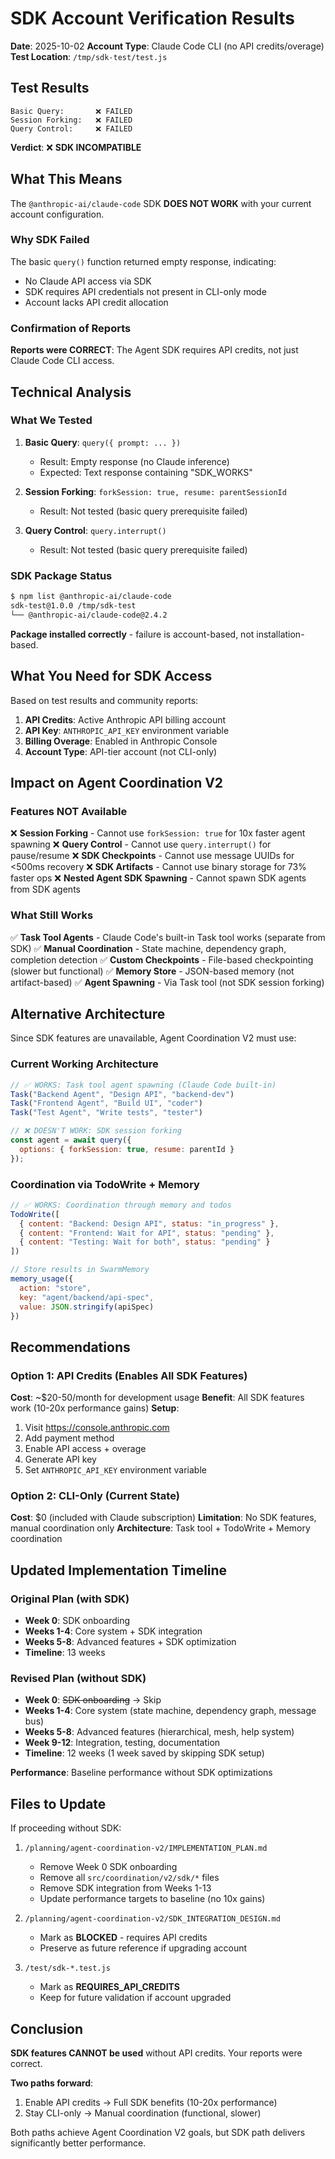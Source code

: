 # SDK Account Verification Results

**Date**: 2025-10-02
**Account Type**: Claude Code CLI (no API credits/overage)
**Test Location**: `/tmp/sdk-test/test.js`

## Test Results

```
Basic Query:       ❌ FAILED
Session Forking:   ❌ FAILED
Query Control:     ❌ FAILED
```

**Verdict**: ❌ **SDK INCOMPATIBLE**

## What This Means

The `@anthropic-ai/claude-code` SDK **DOES NOT WORK** with your current account configuration.

### Why SDK Failed

The basic `query()` function returned empty response, indicating:
- No Claude API access via SDK
- SDK requires API credentials not present in CLI-only mode
- Account lacks API credit allocation

### Confirmation of Reports

**Reports were CORRECT**: The Agent SDK requires API credits, not just Claude Code CLI access.

## Technical Analysis

### What We Tested

1. **Basic Query**: `query({ prompt: ... })`
   - Result: Empty response (no Claude inference)
   - Expected: Text response containing "SDK_WORKS"

2. **Session Forking**: `forkSession: true, resume: parentSessionId`
   - Result: Not tested (basic query prerequisite failed)

3. **Query Control**: `query.interrupt()`
   - Result: Not tested (basic query prerequisite failed)

### SDK Package Status

```bash
$ npm list @anthropic-ai/claude-code
sdk-test@1.0.0 /tmp/sdk-test
└── @anthropic-ai/claude-code@2.4.2
```

**Package installed correctly** - failure is account-based, not installation-based.

## What You Need for SDK Access

Based on test results and community reports:

1. **API Credits**: Active Anthropic API billing account
2. **API Key**: `ANTHROPIC_API_KEY` environment variable
3. **Billing Overage**: Enabled in Anthropic Console
4. **Account Type**: API-tier account (not CLI-only)

## Impact on Agent Coordination V2

### Features NOT Available

❌ **Session Forking** - Cannot use `forkSession: true` for 10x faster agent spawning
❌ **Query Control** - Cannot use `query.interrupt()` for pause/resume
❌ **SDK Checkpoints** - Cannot use message UUIDs for <500ms recovery
❌ **SDK Artifacts** - Cannot use binary storage for 73% faster ops
❌ **Nested Agent SDK Spawning** - Cannot spawn SDK agents from SDK agents

### What Still Works

✅ **Task Tool Agents** - Claude Code's built-in Task tool works (separate from SDK)
✅ **Manual Coordination** - State machine, dependency graph, completion detection
✅ **Custom Checkpoints** - File-based checkpointing (slower but functional)
✅ **Memory Store** - JSON-based memory (not artifact-based)
✅ **Agent Spawning** - Via Task tool (not SDK session forking)

## Alternative Architecture

Since SDK features are unavailable, Agent Coordination V2 must use:

### Current Working Architecture

```javascript
// ✅ WORKS: Task tool agent spawning (Claude Code built-in)
Task("Backend Agent", "Design API", "backend-dev")
Task("Frontend Agent", "Build UI", "coder")
Task("Test Agent", "Write tests", "tester")

// ❌ DOESN'T WORK: SDK session forking
const agent = await query({
  options: { forkSession: true, resume: parentId }
});
```

### Coordination via TodoWrite + Memory

```javascript
// ✅ WORKS: Coordination through memory and todos
TodoWrite([
  { content: "Backend: Design API", status: "in_progress" },
  { content: "Frontend: Wait for API", status: "pending" },
  { content: "Testing: Wait for both", status: "pending" }
])

// Store results in SwarmMemory
memory_usage({
  action: "store",
  key: "agent/backend/api-spec",
  value: JSON.stringify(apiSpec)
})
```

## Recommendations

### Option 1: API Credits (Enables All SDK Features)

**Cost**: ~$20-50/month for development usage
**Benefit**: All SDK features work (10-20x performance gains)
**Setup**:
1. Visit https://console.anthropic.com
2. Add payment method
3. Enable API access + overage
4. Generate API key
5. Set `ANTHROPIC_API_KEY` environment variable

### Option 2: CLI-Only (Current State)

**Cost**: $0 (included with Claude subscription)
**Limitation**: No SDK features, manual coordination only
**Architecture**: Task tool + TodoWrite + Memory coordination

## Updated Implementation Timeline

### Original Plan (with SDK)
- **Week 0**: SDK onboarding
- **Weeks 1-4**: Core system + SDK integration
- **Weeks 5-8**: Advanced features + SDK optimization
- **Timeline**: 13 weeks

### Revised Plan (without SDK)
- **Week 0**: ~~SDK onboarding~~ → Skip
- **Weeks 1-4**: Core system (state machine, dependency graph, message bus)
- **Weeks 5-8**: Advanced features (hierarchical, mesh, help system)
- **Week 9-12**: Integration, testing, documentation
- **Timeline**: 12 weeks (1 week saved by skipping SDK setup)

**Performance**: Baseline performance without SDK optimizations

## Files to Update

If proceeding without SDK:

1. `/planning/agent-coordination-v2/IMPLEMENTATION_PLAN.md`
   - Remove Week 0 SDK onboarding
   - Remove all `src/coordination/v2/sdk/*` files
   - Remove SDK integration from Weeks 1-13
   - Update performance targets to baseline (no 10x gains)

2. `/planning/agent-coordination-v2/SDK_INTEGRATION_DESIGN.md`
   - Mark as **BLOCKED** - requires API credits
   - Preserve as future reference if upgrading account

3. `/test/sdk-*.test.js`
   - Mark as **REQUIRES_API_CREDITS**
   - Keep for future validation if account upgraded

## Conclusion

**SDK features CANNOT be used** without API credits. Your reports were correct.

**Two paths forward**:
1. Enable API credits → Full SDK benefits (10-20x performance)
2. Stay CLI-only → Manual coordination (functional, slower)

Both paths achieve Agent Coordination V2 goals, but SDK path delivers significantly better performance.
